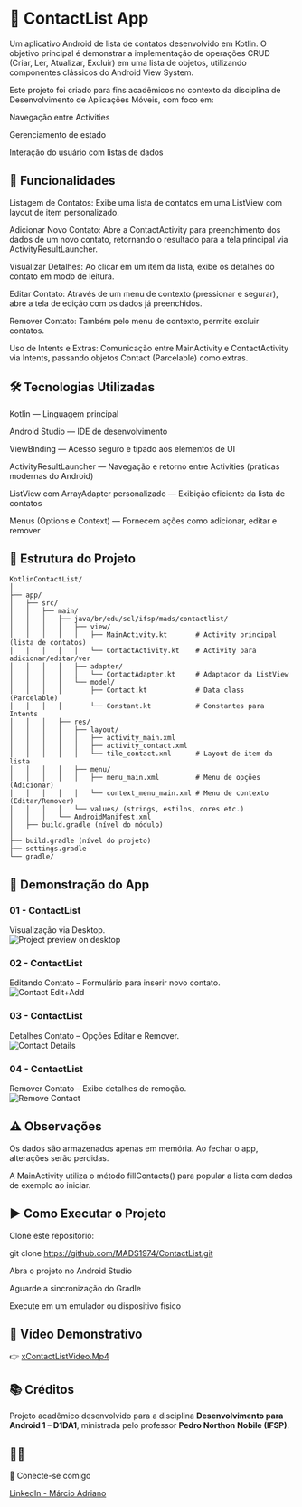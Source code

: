 # 📱 ContactList App

Um aplicativo Android de lista de contatos desenvolvido em Kotlin.
O objetivo principal é demonstrar a implementação de operações CRUD (Criar, Ler, Atualizar, Excluir) em uma lista de objetos, utilizando componentes clássicos do Android View System.

Este projeto foi criado para fins acadêmicos no contexto da disciplina de Desenvolvimento de Aplicações Móveis, com foco em:

Navegação entre Activities

Gerenciamento de estado

Interação do usuário com listas de dados

## 🚀 Funcionalidades

Listagem de Contatos: Exibe uma lista de contatos em uma ListView com layout de item personalizado.

Adicionar Novo Contato: Abre a ContactActivity para preenchimento dos dados de um novo contato, retornando o resultado para a tela principal via ActivityResultLauncher.

Visualizar Detalhes: Ao clicar em um item da lista, exibe os detalhes do contato em modo de leitura.

Editar Contato: Através de um menu de contexto (pressionar e segurar), abre a tela de edição com os dados já preenchidos.

Remover Contato: Também pelo menu de contexto, permite excluir contatos.

Uso de Intents e Extras: Comunicação entre MainActivity e ContactActivity via Intents, passando objetos Contact (Parcelable) como extras.

## 🛠 Tecnologias Utilizadas

Kotlin — Linguagem principal

Android Studio — IDE de desenvolvimento

ViewBinding — Acesso seguro e tipado aos elementos de UI

ActivityResultLauncher — Navegação e retorno entre Activities (práticas modernas do Android)

ListView com ArrayAdapter personalizado — Exibição eficiente da lista de contatos

Menus (Options e Context) — Fornecem ações como adicionar, editar e remover

## 📂 Estrutura do Projeto

```
KotlinContactList/
│
├── app/
│   ├── src/
│   │   ├── main/
│   │   │   ├── java/br/edu/scl/ifsp/mads/contactlist/
│   │   │   │   ├── view/
│   │   │   │   │   ├── MainActivity.kt       # Activity principal (lista de contatos)
│   │   │   │   │   └── ContactActivity.kt    # Activity para adicionar/editar/ver
│   │   │   │   ├── adapter/
│   │   │   │   │   └── ContactAdapter.kt     # Adaptador da ListView
│   │   │   │   └── model/
│   │   │   │       ├── Contact.kt            # Data class (Parcelable)
│   │   │   │       └── Constant.kt           # Constantes para Intents
│   │   │   ├── res/
│   │   │   │   ├── layout/
│   │   │   │   │   ├── activity_main.xml
│   │   │   │   │   ├── activity_contact.xml
│   │   │   │   │   └── tile_contact.xml      # Layout de item da lista
│   │   │   │   ├── menu/
│   │   │   │   │   ├── menu_main.xml         # Menu de opções (Adicionar)
│   │   │   │   │   └── context_menu_main.xml # Menu de contexto (Editar/Remover)
│   │   │   │   └── values/ (strings, estilos, cores etc.)
│   │   │   └── AndroidManifest.xml
│   ├── build.gradle (nível do módulo)
│
├── build.gradle (nível do projeto)
├── settings.gradle
└── gradle/

   ```
## 📸 Demonstração do App

### 01 - ContactList
Visualização via Desktop.  
![Project preview on desktop](screens/1%20ContactList.png)

### 02 - ContactList
Editando Contato – Formulário para inserir novo contato.  
![Contact Edit+Add](screens/2%20ContactList.png)

### 03 - ContactList
Detalhes Contato – Opções Editar e Remover.  
![Contact Details](screens/3%20ContactList.png)

### 04 - ContactList
Remover Contato – Exibe detalhes de remoção.  
![Remove Contact](screens/4%20ContactList.png)


## ⚠️ Observações

Os dados são armazenados apenas em memória. Ao fechar o app, alterações serão perdidas.

A MainActivity utiliza o método fillContacts() para popular a lista com dados de exemplo ao iniciar.

## ▶️ Como Executar o Projeto

Clone este repositório:

git clone https://github.com/MADS1974/ContactList.git


Abra o projeto no Android Studio

Aguarde a sincronização do Gradle

Execute em um emulador ou dispositivo físico

## 🎥 Vídeo Demonstrativo


👉 [xContactListVideo.Mp4](./xContactListVideo.mp4)


## 📚 Créditos

Projeto acadêmico desenvolvido para a disciplina **Desenvolvimento para Android 1 – D1DA1**, ministrada pelo professor **Pedro Northon Nobile (IFSP)**. 


## 🙋‍♂️

🔗 Conecte-se comigo

[LinkedIn - Márcio Adriano](https://www.linkedin.com/in/mads1974/)
